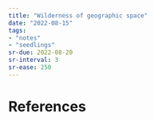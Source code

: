 ```yaml
---
title: "Wilderness of geographic space"
date: "2022-08-15"
tags:
- "notes"
- "seedlings"
sr-due: 2022-08-20
sr-interval: 3
sr-ease: 250
---
```



# References